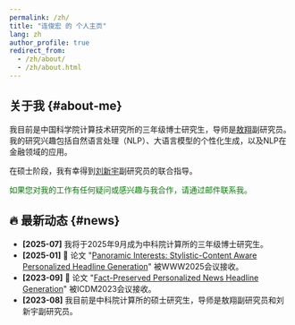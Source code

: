 ```yaml
---
permalink: /zh/
title: "连俊宏 的 个人主页"
lang: zh
author_profile: true
redirect_from: 
  - /zh/about/
  - /zh/about.html
---
```

## 关于我 {#about-me}

我目前是中国科学院计算技术研究所的三年级博士研究生，导师是[敖翔](https://aoxaustin.github.io/index.html)副研究员。我的研究兴趣包括自然语言处理（NLP）、大语言模型的个性化生成，以及NLP在金融领域的应用。

在硕士阶段，我有幸得到[刘新宇](https://ict.cas.cn/sourcedb/cn/jssrck/200909/t20090917_2496680.html)副研究员的联合指导。

<span style="color:green">如果您对我的工作有任何疑问或感兴趣与我合作，请通过邮件联系我。</span>

## 🔥 最新动态 {#news}

* **[2025-07]** 我将于2025年9月成为中科院计算所的三年级博士研究生。
* **[2025-01]** 🎉 论文 "[Panoramic Interests: Stylistic-Content Aware Personalized Headline Generation](https://t-atlas.github.io/publication/2025-04-28-panoramic-interests)" 被WWW2025会议接收。
* **[2023-09]** 🎉 论文 "[Fact-Preserved Personalized News Headline Generation](https://t-atlas.github.io/publication/2023-12-01-fact-preserved)" 被ICDM2023会议接收。
* **[2023-08]** 我目前是中科院计算所的硕士研究生，导师是敖翔副研究员和刘新宇副研究员。 